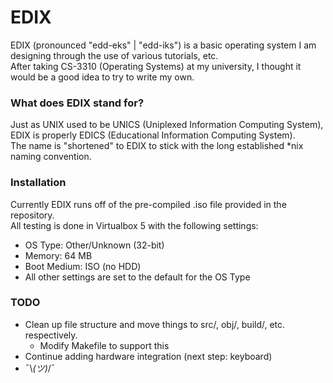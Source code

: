 # EDIX
EDIX (pronounced "edd-eks" | "edd-iks") is a basic operating system I am designing through the use of various tutorials, etc.</br>
After taking CS-3310 (Operating Systems) at my university, I thought it would be a good idea to try to write my own.

### What does EDIX stand for?
Just as UNIX used to be UNICS (Uniplexed Information Computing System), EDIX is properly EDICS (Educational Information Computing System).</br>
The name is "shortened" to EDIX to stick with the long established *nix naming convention.

### Installation
Currently EDIX runs off of the pre-compiled .iso file provided in the repository.</br>
All testing is done in Virtualbox 5 with the following settings:
  - OS Type: Other/Unknown (32-bit)
  - Memory: 64 MB
  - Boot Medium: ISO (no HDD)
  - All other settings are set to the default for the OS Type

### TODO
  - Clean up file structure and move things to src/, obj/, build/, etc. respectively.
    - Modify Makefile to support this
  - Continue adding hardware integration (next step: keyboard)
  - ¯\\_(ツ)_/¯
